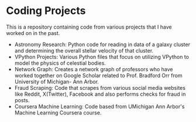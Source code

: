 # Coding Projects
This is a repository containing code from various projects that I have worked on in the past.

- Astronomy Research: Python code for reading in data of a galaxy cluster and determining the overall stellar velocity of that cluster.
- VPython Projects: Various Python files that focus on utilizing VPython to model the physics of celestial bodies.
- Network Graph: Creates a network graph of professors who have worked together on Google Scholar related to Prof. Bradford Orr from University of Michigan- Ann Arbor.
- Fraud Scraping: Code that scrapes from various social media websites like Reddit, X(Twitter), Facebook and also performs checks for fraud in posts.
- Coursera Machine Learning: Code based from UMichigan Ann Arbor's Machine Learning Coursera course.
